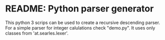 # README: Python parser generator

This python 3 scrips can be used to create a recursive descending parser. For a
simple parser for integer calulations check "demo.py". It uses only classes from
'at.searles.lexer'.

